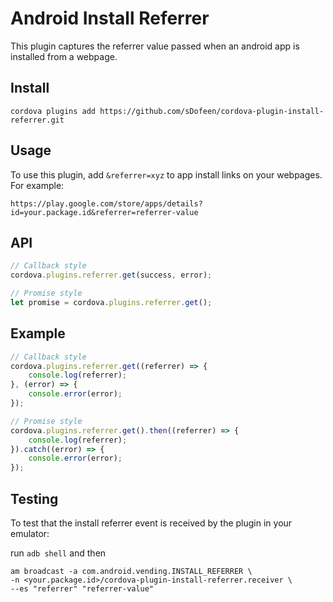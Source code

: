 Android Install Referrer
========================

This plugin captures the referrer value passed when an android app is installed from a webpage. 

## Install

`cordova plugins add https://github.com/sDofeen/cordova-plugin-install-referrer.git`

## Usage

To use this plugin, add `&referrer=xyz` to app install links on your webpages. For example: 
```
https://play.google.com/store/apps/details?id=your.package.id&referrer=referrer-value
```

## API

```javascript
// Callback style
cordova.plugins.referrer.get(success, error);

// Promise style
let promise = cordova.plugins.referrer.get();
```

## Example
```javascript
// Callback style
cordova.plugins.referrer.get((referrer) => {
    console.log(referrer);
}, (error) => {
    console.error(error);
});

// Promise style
cordova.plugins.referrer.get().then((referrer) => {
    console.log(referrer);
}).catch((error) => {
    console.error(error);
});
```

## Testing

To test that the install referrer event is received by the plugin in your emulator:

run `adb shell` and then 

```
am broadcast -a com.android.vending.INSTALL_REFERRER \
-n <your.package.id>/cordova-plugin-install-referrer.receiver \
--es "referrer" "referrer-value"
```
